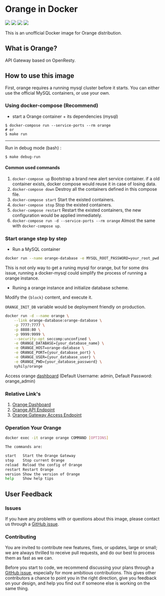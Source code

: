 # Orange in Docker

[![](https://images.microbadger.com/badges/image/syhily/orange.svg)](https://microbadger.com/images/syhily/orange "Get your own image badge on microbadger.com") ![](https://img.shields.io/docker/pulls/syhily/orange.svg) ![](https://img.shields.io/docker/stars/syhily/orange.svg) ![](https://img.shields.io/badge/license-MIT-blue.svg)

This is an unofficial Docker image for Orange distribution.

## What is Orange?

API Gateway based on OpenResty.

## How to use this image

First, orange requires a running mysql cluster before it starts. You can either use the official MySQL containers, or use your own.

### Using docker-compose (Recommend)

* start a Orange container + its dependencies (mysql)

```console
$ docker-compose run --service-ports --rm orange
# or
$ make run
```

---

Run in debug mode (bash) :

```console
$ make debug-run
```

#### Common used commands

1. `docker-compose up` Bootstrap a brand new alert service container. if a old container exists, docker compose would reuse it in case of losing data.
2. `docker-compose down` Destroy all the containers defined in this compose file.
3. `docker-compose start` Start the existed containers.
4. `docker-compose stop` Stop the existed containers.
5. `docker-compose restart` Restart the existed containers, the new configuration would be applied immediately.
6. `docker-compose run -d --service-ports --rm orange` Almost the same with `docker-compose up`.

### Start orange step by step

- Run a MySQL container

```bash
docker run --name orange-database -e MYSQL_ROOT_PASSWORD=your_root_pwd -e MYSQL_DATABASE=orange -p 3306:3306 mysql:5.7
```

This is not only way to get a runing mysql for orange, but for some dns issue, running a docker-mysql could simplify
the process of running a orange instance.

- Runing a orange instance and initialize database scheme.

Modify the `{block}` content, and execute it.

`ORANGE_INIT_DB` variable would be deployment friendly on production.

```bash
docker run -d --name orange \
    --link orange-database:orange-database \
    -p 7777:7777 \
    -p 8888:80 \
    -p 9999:9999 \
    --security-opt seccomp:unconfined \
    -e ORANGE_DATABASE={your_database_name} \
    -e ORANGE_HOST=orange-database \
    -e ORANGE_PORT={your_database_port} \
    -e ORANGE_USER={your_database_user} \
    -e ORANGE_PWD={your_database_password} \
    syhily/orange
```

Access orange [dashboard](http://127.0.0.1:9999) (Default Username: admin, Default Password: orange_admin)

### Relative Link's

1. [Orange Dashboard](http://127.0.0.1:9999)
2. [Orange API Endpoint](http://127.0.0.1:7777)
3. [Orange Gateway Access Endpoint](http://127.0.0.1:8888)

### Operation Your Orange

```bash
docker exec -it orange orange COMMAND [OPTIONS]

The commands are:

start   Start the Orange Gateway
stop    Stop current Orange
reload  Reload the config of Orange
restart Restart Orange
version Show the version of Orange
help    Show help tips
```

## User Feedback

### Issues

If you have any problems with or questions about this image, please contact us through a [GitHub issue](https://github.com/syhily/docker-orange/issues).

### Contributing

You are invited to contribute new features, fixes, or updates, large or small; we are always thrilled to receive pull requests, and do our best to process them as fast as we can.

Before you start to code, we recommend discussing your plans through a [GitHub issue](https://github.com/syhily/docker-orange/issues), especially for more ambitious contributions. This gives other contributors a chance to point you in the right direction, give you feedback on your design, and help you find out if someone else is working on the same thing.
